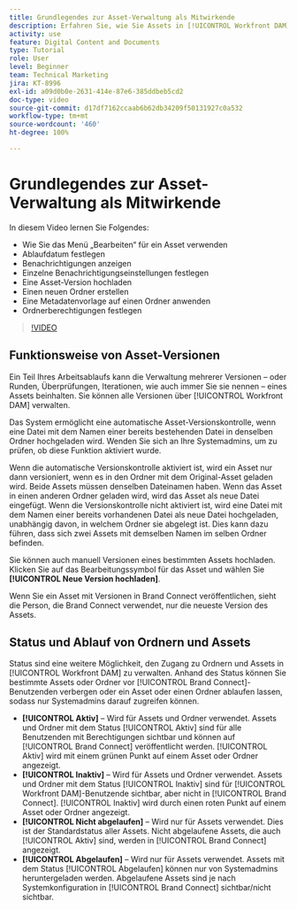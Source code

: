 ```yaml
---
title: Grundlegendes zur Asset-Verwaltung als Mitwirkende
description: Erfahren Sie, wie Sie Assets in [!UICONTROL Workfront DAM] verwalten können, um Ihren Arbeitsablauf zu verbessern.
activity: use
feature: Digital Content and Documents
type: Tutorial
role: User
level: Beginner
team: Technical Marketing
jira: KT-8996
exl-id: a09d0b0e-2631-414e-87e6-385ddbeb5cd2
doc-type: video
source-git-commit: d17df7162ccaab6b62db34209f50131927c0a532
workflow-type: tm+mt
source-wordcount: '460'
ht-degree: 100%

---
```


# Grundlegendes zur Asset-Verwaltung als Mitwirkende

In diesem Video lernen Sie Folgendes:

* Wie Sie das Menü „Bearbeiten“ für ein Asset verwenden
* Ablaufdatum festlegen
* Benachrichtigungen anzeigen
* Einzelne Benachrichtigungseinstellungen festlegen
* Eine Asset-Version hochladen
* Einen neuen Ordner erstellen
* Eine Metadatenvorlage auf einen Ordner anwenden
* Ordnerberechtigungen festlegen

>[!VIDEO](https://video.tv.adobe.com/v/335256/?quality=12&learn=on&enablevpops)

## Funktionsweise von Asset-Versionen

Ein Teil Ihres Arbeitsablaufs kann die Verwaltung mehrerer Versionen – oder Runden, Überprüfungen, Iterationen, wie auch immer Sie sie nennen – eines Assets beinhalten. Sie können alle Versionen über [!UICONTROL Workfront DAM] verwalten.

Das System ermöglicht eine automatische Asset-Versionskontrolle, wenn eine Datei mit dem Namen einer bereits bestehenden Datei in denselben Ordner hochgeladen wird. Wenden Sie sich an Ihre Systemadmins, um zu prüfen, ob diese Funktion aktiviert wurde.

Wenn die automatische Versionskontrolle aktiviert ist, wird ein Asset nur dann versioniert, wenn es in den Ordner mit dem Original-Asset geladen wird. Beide Assets müssen denselben Dateinamen haben. Wenn das Asset in einen anderen Ordner geladen wird, wird das Asset als neue Datei eingefügt.
Wenn die Versionskontrolle nicht aktiviert ist, wird eine Datei mit dem Namen einer bereits vorhandenen Datei als neue Datei hochgeladen, unabhängig davon, in welchem Ordner sie abgelegt ist. Dies kann dazu führen, dass sich zwei Assets mit demselben Namen im selben Ordner befinden.

Sie können auch manuell Versionen eines bestimmten Assets hochladen. Klicken Sie auf das Bearbeitungssymbol für das Asset und wählen Sie **[!UICONTROL Neue Version hochladen]**.

Wenn Sie ein Asset mit Versionen in Brand Connect veröffentlichen, sieht die Person, die Brand Connect verwendet, nur die neueste Version des Assets.

## Status und Ablauf von Ordnern und Assets

Status sind eine weitere Möglichkeit, den Zugang zu Ordnern und Assets in [!UICONTROL Workfront DAM] zu verwalten. Anhand des Status können Sie bestimmte Assets oder Ordner vor [!UICONTROL Brand Connect]-Benutzenden verbergen oder ein Asset oder einen Ordner ablaufen lassen, sodass nur Systemadmins darauf zugreifen können.

* **[!UICONTROL Aktiv]** – Wird für Assets und Ordner verwendet. Assets und Ordner mit dem Status [!UICONTROL Aktiv] sind für alle Benutzenden mit Berechtigungen sichtbar und können auf [!UICONTROL Brand Connect] veröffentlicht werden. [!UICONTROL Aktiv] wird mit einem grünen Punkt auf einem Asset oder Ordner angezeigt.
* **[!UICONTROL Inaktiv]** – Wird für Assets und Ordner verwendet. Assets und Ordner mit dem Status [!UICONTROL Inaktiv] sind für [!UICONTROL Workfront DAM]-Benutzende sichtbar, aber nicht in [!UICONTROL Brand Connect]. [!UICONTROL Inaktiv] wird durch einen roten Punkt auf einem Asset oder Ordner angezeigt.
* **[!UICONTROL Nicht abgelaufen]** – Wird nur für Assets verwendet. Dies ist der Standardstatus aller Assets. Nicht abgelaufene Assets, die auch [!UICONTROL Aktiv] sind, werden in [!UICONTROL Brand Connect] angezeigt.
* **[!UICONTROL Abgelaufen]** – Wird nur für Assets verwendet. Assets mit dem Status [!UICONTROL Abgelaufen] können nur von Systemadmins heruntergeladen werden. Abgelaufene Assets sind je nach Systemkonfiguration in [!UICONTROL Brand Connect] sichtbar/nicht sichtbar.
